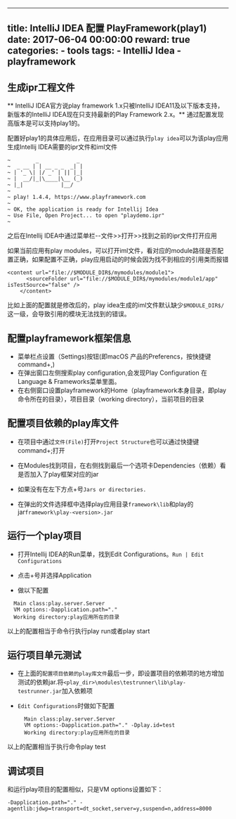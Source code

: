 
---
title: IntelliJ IDEA 配置 PlayFramework(play1)
date: 2017-06-04 00:00:00
reward: true
categories:
    - tools
tags:
    - IntelliJ Idea
    - playframework
---

## 生成ipr工程文件

 ** IntelliJ IDEA官方说play framework 1.x只被IntelliJ IDEA11及以下版本支持，新版本的IntelliJ IDEA现在只支持最新的Play Framework 2.x。**
通过配置发现高版本是可以支持play1的。

配置好play1的具体应用后，在应用目录可以通过执行``play idea``可以为该play应用生成Intellij IDEA需要的ipr文件和iml文件

```
~        _            _ 
~  _ __ | | __ _ _  _| |
~ | '_ \| |/ _' | || |_|
~ |  __/|_|\____|\__ (_)
~ |_|            |__/   
~
~ play! 1.4.4, https://www.playframework.com
~
~ OK, the application is ready for Intellij Idea
~ Use File, Open Project... to open "playdemo.ipr"
~

```

之后在Intellij IDEA中通过菜单栏--文件>>打开>>找到之前的ipr文件打开应用

如果当前应用有play modules，可以打开iml文件，看对应的module路径是否配置正确，如果配置不正确，play应用启动的时候会因为找不到相应的引用类而报错

```
<content url="file://$MODULE_DIR$/mymodules/module1">
      <sourceFolder url="file://$MODULE_DIR$/mymodules/module1/app" isTestSource="false" />
    </content>
```
比如上面的配置就是修改后的，play idea生成的iml文件默认缺少``$MODULE_DIR$/``这一级，会导致引用的模块无法找到的错误。

<!--more-->

## 配置playframework框架信息

* 菜单栏点设置（Settings)按钮(即macOS 产品的Preferencs，按快捷键command+,)
* 在弹出窗口左侧搜索play configuration,会发现Play Configuration 在 Language & Frameworks菜单里面。
* 在右侧窗口设置playframework的Home（playframework本身目录，即play命令所在的目录），项目目录（working directory），当前项目的目录

## 配置项目依赖的play库文件

* 在项目中通过``文件(File)``打开``Project Structure``也可以通过快捷键command+;打开

* 在Modules找到项目，在右侧找到最后一个选项卡Dependencies（依赖）看是否加入了play框架对应的jar

* 如果没有在左下方点+号``Jars or directories.``

* 在弹出的文件选择框中选择play应用目录``framework\lib``和play的jar``framework\play-<version>.jar``

## 运行一个play项目

* 打开Intellij IDEA的Run菜单，找到Edit Configurations。``Run | Edit Configurations``

* 点击+号并选择Application

* 做以下配置
```
  Main class:play.server.Server
  VM options:-Dapplication.path="."
  Working directory:play应用所在的目录
```

以上的配置相当于命令行执行play run或者play start

## 运行项目单元测试

* 在上面的``配置项目依赖的play库文件``最后一步，即设置项目的依赖项的地方增加测试的依赖jar.将``<play_dir>\modules\testrunner\lib\play-testrunner.jar``加入依赖项

* ``Edit Configurations``时做如下配置
    ```
      Main class:play.server.Server
      VM options:-Dapplication.path="." -Dplay.id=test
      Working directory:play应用所在的目录
    ```

以上的配置相当于执行命令play test

## 调试项目

和运行play项目的配置相似，只是VM options设置如下：
```
-Dapplication.path="." -agentlib:jdwp=transport=dt_socket,server=y,suspend=n,address=8000
```
